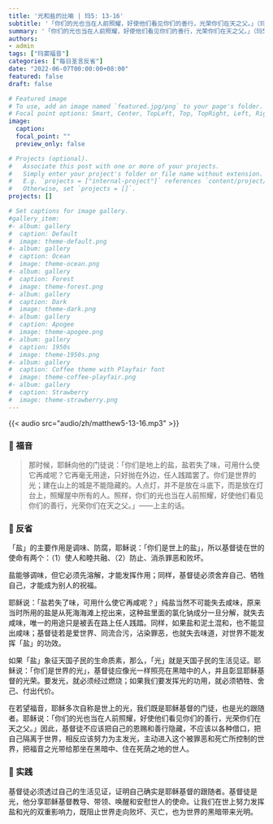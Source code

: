```yaml
---
title: '光和盐的比喻 | 玛5: 13-16'
subtitle: '「你们的光也当在人前照耀，好使他们看见你们的善行，光荣你们在天之父。」（玛5:16）'
summary: '「你们的光也当在人前照耀，好使他们看见你们的善行，光荣你们在天之父。」（玛5:16）'
authors:
- admin
tags: ["玛窦福音"]
categories: ["每日圣言反省"]
date: "2022-06-07T00:00:00+08:00"
featured: false
draft: false

# Featured image
# To use, add an image named `featured.jpg/png` to your page's folder.
# Focal point options: Smart, Center, TopLeft, Top, TopRight, Left, Right, BottomLeft, Bottom, BottomRight
image:
  caption:
  focal_point: ""
  preview_only: false

# Projects (optional).
#   Associate this post with one or more of your projects.
#   Simply enter your project's folder or file name without extension.
#   E.g. `projects = ["internal-project"]` references `content/project/deep-learning/index.md`.
#   Otherwise, set `projects = []`.
projects: []

# Set captions for image gallery.
#gallery_item:
#- album: gallery
#  caption: Default
#  image: theme-default.png
#- album: gallery
#  caption: Ocean
#  image: theme-ocean.png
#- album: gallery
#  caption: Forest
#  image: theme-forest.png
#- album: gallery
#  caption: Dark
#  image: theme-dark.png
#- album: gallery
#  caption: Apogee
#  image: theme-apogee.png
#- album: gallery
#  caption: 1950s
#  image: theme-1950s.png
#- album: gallery
#  caption: Coffee theme with Playfair font
#  image: theme-coffee-playfair.png
#- album: gallery
#  caption: Strawberry
#  image: theme-strawberry.png
---
```


{{< audio src="audio/zh/matthew5-13-16.mp3" >}}

### :love_letter: 福音
> 那时候，耶稣向他的门徒说：「你们是地上的盐，盐若失了味，可用什么使它再咸呢？它再毫无用途，只好抛在外边，任人践踏罢了。你们是世界的光；建在山上的城是不能隐藏的。人点灯，并不是放在斗底下，而是放在灯台上，照耀屋中所有的人。照样，你们的光也当在人前照耀，好使他们看见你们的善行，光荣你们在天之父。」——上主的话。

### :speech_balloon: 反省
「盐」的主要作用是调味、防腐，耶稣说：「你们是世上的盐」，所以基督徒在世的使命有两个：（1）使人和睦共融、（2）防止、消杀罪恶和败坏。

盐能够调味，但它必须先溶解，才能发挥作用；同样，基督徒必须舍弃自己、牺牲自己，才能成为别人的祝福。

耶稣说：「盐若失了味，可用什么使它再咸呢？」纯盐当然不可能失去咸味，原来当时所用的盐是从死海海滩上挖出来，这种盐里面的氯化钠成分一旦分解，就失去咸味，唯一的用途只是被丢在路上任人践踏。同样，如果盐和泥土混和，也不能显出咸味；基督徒若是爱世界、同流合污，沾染罪恶，也就失去味道，对世界不能发挥「盐」的功效。

如果「盐」象征天国子民的生命质素，那么，「光」就是天国子民的生活见证。耶稣说：「你们是世界的光」，基督徒应像光一样照亮在黑暗中的人，并且彰显耶稣基督的光荣。要发光，就必须经过燃烧；如果我们要发挥光的功用，就必须牺牲、舍己、付出代价。

在若望福音，耶稣多次自称是世上的光，我们既是耶稣基督的门徒，也是光的跟随者。耶稣说：「你们的光也当在人前照耀，好使他们看见你们的善行，光荣你们在天之父。」因此，基督徒不应该把自己的恩赐和善行隐藏，不应该以各种借口，把自己隔离于世界，相反应该努力为主发光，主动进入这个被罪恶和死亡所控制的世界，把福音之光带给那坐在黑暗中、住在死荫之地的世人。

### :runner: 实践
基督徒必须透过自己的生活见证，证明自己确实是耶稣基督的跟随者。基督徒是光，他分享耶稣基督教导、带领、唤醒和安慰世人的使命。让我们在世上努力发挥盐和光的双重影响力，既阻止世界走向败坏、灭亡，也为世界的黑暗带来光明。
